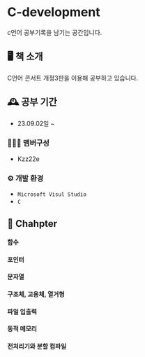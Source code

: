 ﻿# C-development
c언어 공부기록을 남기는 공간입니다.

## 🖥️ 책 소개
C언어 콘서트 개정3판을 이용해 공부하고 있습니다.
<br>

## 🕰️ 공부 기간
* 23.09.02일 ~

### 🧑‍🤝‍🧑 맴버구성
 - Kzz22e

### ⚙️ 개발 환경
- `Microsoft Visul Studio`
- `C`

## 📌 Chahpter
#### 함수
#### 포인터
#### 문자열
#### 구조체, 고용체, 열거형
#### 파일 입출력
#### 동적 메모리
#### 전처리기와 분할 컴파일
